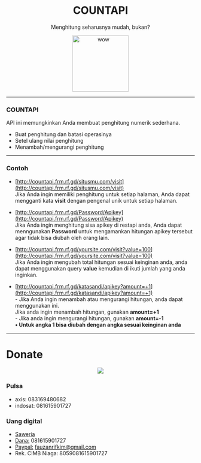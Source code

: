 <h1 align='center'> COUNTAPI </h1>
<p align='center'>
  Menghitung seharusnya mudah, bukan?
</p>
<p align='center'>
<img src="https://i.pinimg.com/originals/14/bd/f7/14bdf7aa1794bc0a9965bbff73deefe2.gif" alt="wow" width="150" class="rounded-circle img-thumbnail" />
</p>

___
### COUNTAPI
API ini memungkinkan Anda membuat penghitung numerik sederhana.
- Buat penghitung dan batasi operasinya
- Setel ulang nilai penghitung
- Menambah/mengurangi penghitung

___
### Contoh
- [http://countapi.frm.rf.gd/situsmu.com/visit](http://countapi.frm.rf.gd/situsmu.com/visit)<br>Jika Anda ingin memiliki penghitung untuk setiap halaman, Anda dapat mengganti kata <b>visit</b> dengan pengenal unik untuk setiap halaman.

- [http://countapi.frm.rf.gd/Password/Apikey](http://countapi.frm.rf.gd/Password/Apikey)<br>Jika Anda ingin menghitung sisa apikey di restapi anda, Anda dapat menngunakan <b>Password</b> untuk mengamankan hitungan apikey tersebut agar tidak bisa diubah oleh orang lain.

- [http://countapi.frm.rf.gd/yoursite.com/visit?value=100](http://countapi.frm.rf.gd/yoursite.com/visit?value=100)<br>Jika Anda ingin mengubah total hitungan sesuai keinginan anda, anda dapat menggunakan query <b>value</b> kemudian di ikuti jumlah yang anda inginkan.

- [http://countapi.frm.rf.gd/katasandi/apikey?amount=+1](http://countapi.frm.rf.gd/katasandi/apikey?amount=+1)<br>- Jika Anda ingin menambah atau mengurangi hitungan, anda dapat menggunakan ini.<br>Jika anda ingin menambah hitungan, gunakan <b>amount=+1</b><br>- Jika anda ingin mengurangi hitungan, gunakan <b>amount=-1</b><br><b>• Untuk angka 1 bisa diubah dengan angka sesuai keinginan anda</b>

___
# Donate
<p align="center" width=100%><img src="https://svgur.com/i/Vtt.svg"></p>

### Pulsa
- axis:  083169480682
- indosat:  081615901727

### Uang digital
- [Saweria](https://saweria.co/frmdeveloper)
- [Dana:](https://link.dana.id/qr/3jstu95e) 081615901727
- [Paypal:](https://paypal.me/frmdeveloper) fauzanrifkim@gmail.com
- Rek. CIMB Niaga: 8059081615901727




